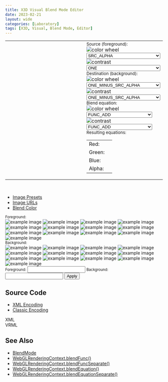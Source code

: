 ```yaml
---
title: X3D Visual Blend Mode Editor
date: 2023-02-21
layout: wide
categories: [Laboratory]
tags: [X3D, Visual, Blend Mode, Editor]
---
```

<link rel="stylesheet" type="text/css" href="https://cdn.jsdelivr.net/gh/cferdinandi/tabby@12.0.0/dist/css/tabby-ui.min.css">
<script defer src="https://cdn.jsdelivr.net/gh/cferdinandi/tabby@12.0.0/dist/js/tabby.polyfills.min.js"></script>

<link rel="stylesheet" href="https://create3000.github.io/media/laboratory/blend-mode/style.css">
<script type="module" src="https://create3000.github.io/media/laboratory/blend-mode/blend-mode.mjs"></script>

<table class="blend-mode">
   <tbody>
      <tr>
         <td>
            <x3d-canvas class="blend-mode checkerboard" src="https://create3000.github.io/media/laboratory/blend-mode/blend-mode.x3d" splashScreen="false"></x3d-canvas>
         </td>
         <td style="width: 30%; padding-left: 1.5rem;">
            <small class="small">Source (foreground):</small>
            <br>
            <img alt="color wheel" src="https://create3000.github.io/media/laboratory/blend-mode/assets/color-wheel.png">
            <select id="source-color">
               <option>ZERO</option>
               <option>ONE</option>
               <option>SRC_COLOR</option>
               <option>ONE_MINUS_SRC_COLOR</option>
               <option>DST_COLOR</option>
               <option>ONE_MINUS_DST_COLOR</option>
               <option selected="selected">SRC_ALPHA</option>
               <option>ONE_MINUS_SRC_ALPHA</option>
               <option>DST_ALPHA</option>
               <option>ONE_MINUS_DST_ALPHA</option>
               <option>SRC_ALPHA_SATURATE</option>
               <option>CONSTANT_COLOR</option>
               <option>ONE_MINUS_CONSTANT_COLOR</option>
               <option>CONSTANT_ALPHA</option>
               <option>ONE_MINUS_CONSTANT_ALPHA</option>
            </select>
            <br>
            <img alt="contrast" src="https://create3000.github.io/media/laboratory/blend-mode/assets/contrast.png">
            <select id="source-alpha">
               <option>ZERO</option>
               <option selected="selected">ONE</option>
               <option>SRC_COLOR</option>
               <option>ONE_MINUS_SRC_COLOR</option>
               <option>DST_COLOR</option>
               <option>ONE_MINUS_DST_COLOR</option>
               <option>SRC_ALPHA</option>
               <option>ONE_MINUS_SRC_ALPHA</option>
               <option>DST_ALPHA</option>
               <option>ONE_MINUS_DST_ALPHA</option>
               <option>SRC_ALPHA_SATURATE</option>
               <option>CONSTANT_COLOR</option>
               <option>ONE_MINUS_CONSTANT_COLOR</option>
               <option>CONSTANT_ALPHA</option>
               <option>ONE_MINUS_CONSTANT_ALPHA</option>
            </select>
            <br>
            <small class="small">Destination (background):</small>
            <br>
            <img alt="color wheel" src="https://create3000.github.io/media/laboratory/blend-mode/assets/color-wheel.png">
            <select id="destination-color">
               <option>ZERO</option><option>ONE</option>
               <option>SRC_COLOR</option>
               <option>ONE_MINUS_SRC_COLOR</option>
               <option>DST_COLOR</option>
               <option>ONE_MINUS_DST_COLOR</option>
               <option>SRC_ALPHA</option>
               <option selected="selected">ONE_MINUS_SRC_ALPHA</option>
               <option>DST_ALPHA</option>
               <option>ONE_MINUS_DST_ALPHA</option>
               <option>SRC_ALPHA_SATURATE</option>
               <option>CONSTANT_COLOR</option>
               <option>ONE_MINUS_CONSTANT_COLOR</option>
               <option>CONSTANT_ALPHA</option>
               <option>ONE_MINUS_CONSTANT_ALPHA</option>
            </select>
            <br>
            <img alt="contrast" src="https://create3000.github.io/media/laboratory/blend-mode/assets/contrast.png">
            <select id="destination-alpha">
               <option>ZERO</option>
               <option>ONE</option>
               <option>SRC_COLOR</option>
               <option>ONE_MINUS_SRC_COLOR</option>
               <option>DST_COLOR</option>
               <option>ONE_MINUS_DST_COLOR</option>
               <option>SRC_ALPHA</option>
               <option selected="selected">ONE_MINUS_SRC_ALPHA</option>
               <option>DST_ALPHA</option>
               <option>ONE_MINUS_DST_ALPHA</option>
               <option>SRC_ALPHA_SATURATE</option>
               <option>CONSTANT_COLOR</option>
               <option>ONE_MINUS_CONSTANT_COLOR</option>
               <option>CONSTANT_ALPHA</option>
               <option>ONE_MINUS_CONSTANT_ALPHA</option>
            </select>
            <br>
            <small class="small">Blend equation:</small>
            <br>
            <img alt="color wheel" src="https://create3000.github.io/media/laboratory/blend-mode/assets/color-wheel.png">
            <select id="equation-color">
               <option selected="selected">FUNC_ADD</option>
               <option>FUNC_SUBTRACT</option>
               <option>FUNC_REVERSE_SUBTRACT</option>
               <option>MIN</option><option>MAX</option>
            </select>
            <br>
            <img alt="contrast" src="https://create3000.github.io/media/laboratory/blend-mode/assets/contrast.png">
            <select id="equation-alpha">
               <option selected="selected">FUNC_ADD</option>
               <option>FUNC_SUBTRACT</option>
               <option>FUNC_REVERSE_SUBTRACT</option>
               <option>MIN</option>
               <option>MAX</option>
            </select>
            <br>
            <small class="small">Resulting equations:</small>
            <table>
               <tbody>
                  <tr class="red">
                     <td>Red:</td>
                     <td id="red-equation"></td>
                  </tr>
                  <tr class="green">
                     <td>Green:</td>
                     <td id="green-equation"></td>
                  </tr><tr class="blue">
                     <td>Blue:</td><td id="blue-equation"></td>
                  </tr>
                  <tr>
                     <td>Alpha:</td><td id="alpha-equation"></td>
                  </tr>
               </tbody>
            </table>
         </td>
      </tr>
   </tbody>
</table>

<br>

<ul data-image-presets-tabs>
	<li><a data-tabby-default href="#preset-images">Image Presets</a></li>
	<li><a href="#image-urls">Image URLs</a></li>
	<li><a href="#blend-color">Blend Color</a></li>
</ul>

<div id="preset-images">
   <small class="small">Foreground:</small>
   <div id="foreground-images">
      <img alt="example image" src="https://create3000.github.io/media/laboratory/blend-mode/assets/images/lena.png">
      <img alt="example image" src="https://create3000.github.io/media/laboratory/blend-mode/assets/images/earth.png">
      <img alt="example image" src="https://create3000.github.io/media/laboratory/blend-mode/assets/images/panther.png">
      <img alt="example image" src="https://create3000.github.io/media/laboratory/blend-mode/assets/images/flower.png">
      <img alt="example image" src="https://create3000.github.io/media/laboratory/blend-mode/assets/images/cloud.png">
      <img alt="example image" src="https://create3000.github.io/media/laboratory/blend-mode/assets/images/forest.png">
      <img alt="example image" src="https://create3000.github.io/media/laboratory/blend-mode/assets/images/city.png">
      <img alt="example image" src="https://create3000.github.io/media/laboratory/blend-mode/assets/images/death-star.png">
      <img alt="example image" src="https://create3000.github.io/media/laboratory/blend-mode/assets/images/colors.png">
      <img alt="example image" src="https://create3000.github.io/media/laboratory/blend-mode/assets/images/golden-gate-bridge.jpeg">
      <img alt="example image" src="https://create3000.github.io/media/laboratory/blend-mode/assets/images/water.jpeg">
      <img alt="example image" src="https://create3000.github.io/media/laboratory/blend-mode/assets/images/sunset.jpeg">
      <img alt="example image" src="https://create3000.github.io/media/laboratory/blend-mode/assets/images/night-sky.jpeg">
   </div>
   <small class="small">Background:</small>
   <div id="background-images">
      <img alt="example image" src="https://create3000.github.io/media/laboratory/blend-mode/assets/images/lena.png">
      <img alt="example image" src="https://create3000.github.io/media/laboratory/blend-mode/assets/images/earth.png">
      <img alt="example image" src="https://create3000.github.io/media/laboratory/blend-mode/assets/images/panther.png">
      <img alt="example image" src="https://create3000.github.io/media/laboratory/blend-mode/assets/images/flower.png">
      <img alt="example image" src="https://create3000.github.io/media/laboratory/blend-mode/assets/images/cloud.png">
      <img alt="example image" src="https://create3000.github.io/media/laboratory/blend-mode/assets/images/forest.png">
      <img alt="example image" src="https://create3000.github.io/media/laboratory/blend-mode/assets/images/city.png">
      <img alt="example image" src="https://create3000.github.io/media/laboratory/blend-mode/assets/images/death-star.png">
      <img alt="example image" src="https://create3000.github.io/media/laboratory/blend-mode/assets/images/colors.png">
      <img alt="example image" src="https://create3000.github.io/media/laboratory/blend-mode/assets/images/lake.jpeg">
      <img alt="example image" src="https://create3000.github.io/media/laboratory/blend-mode/assets/images/desktop.jpeg">
      <img alt="example image" src="https://create3000.github.io/media/laboratory/blend-mode/assets/images/city-night.jpeg">
      <img alt="example image" src="https://create3000.github.io/media/laboratory/blend-mode/assets/images/castle.jpeg">
   </div>
</div>
<div id="image-urls">
   <small class="small">Foreground:</small>
   <input class="url" id="foreground-url" type="text">
   <small class="small">Background:</small>
   <input class="url" id="background-url" type="text">
   <button id="change-urls">Apply</button>
</div>
<div id="blend-color">
   <div class="color checkerboard"></div>
   <div class="color" style="background: #ffffff;"></div>
   <div class="color" style="background: #000000;"></div>
   <div class="color" style="background: #ff0000;"></div>
   <div class="color" style="background: #00ff00;"></div>
   <div class="color" style="background: #0000ff;"></div>
   <div class="color" style="background: #00ffff;"></div>
   <div class="color" style="background: #ff00ff;"></div>
   <div class="color" style="background: #ffff00;"></div>
   <div class="color" style="background: #E77557;"></div>
   <div class="color" style="background: #E7508B;"></div>
   <div class="color" style="background: #8674E7;"></div>
   <div class="color" style="background: #76E7B3;"></div>
</div>

<h2>Source Code</h2>

<ul data-encoding-tabs>
	<li><a data-tabby-default href="#xml-encoding">XML Encoding</a></li>
	<li><a href="#vrml-encoding">Classic Encoding</a></li>
</ul>

<div id="xml-encoding"><div id="XML">XML</div></div>
<div id="vrml-encoding"><div id="VRML">VRML</div></div>

<h2>See Also</h2>
<ul>
   <li><a href="../components/x-ite/blendmode">BlendMode</a></li>
   <li><a href="https://developer.mozilla.org/en-US/docs/Web/API/WebGLRenderingContext/blendFunc" target="_blank">WebGLRenderingContext.blendFunc()</a></li>
   <li><a href="https://developer.mozilla.org/en-US/docs/Web/API/WebGLRenderingContext/blendFuncSeparate" target="_blank">WebGLRenderingContext.blendFuncSeparate()</a></li>
   <li><a href="https://developer.mozilla.org/en-US/docs/Web/API/WebGLRenderingContext/blendEquation" target="_blank">WebGLRenderingContext.blendEquation()</a></li>
   <li><a href="https://developer.mozilla.org/en-US/docs/Web/API/WebGLRenderingContext/blendEquationSeparate" target="_blank">WebGLRenderingContext.blendEquationSeparate()</a></li>
</ul>

<script type="module">
new Tabby ("[data-image-presets-tabs]");
new Tabby ("[data-encoding-tabs]");
</script>
